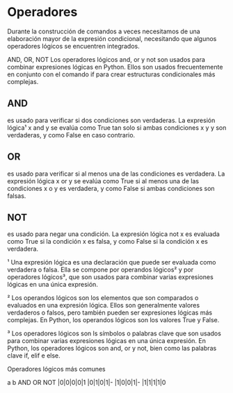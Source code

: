 # Operadores

Durante la construcción de comandos a veces necesitamos de una elaboración mayor de la expresión condicional, necesitando que algunos operadores lógicos se encuentren integrados.

AND, OR, NOT
Los operadores lógicos and, or y not son usados para combinar expresiones lógicas en Python. Ellos son usados frecuentemente en conjunto con el comando if para crear estructuras condicionales más complejas.

## AND
es usado para verificar si dos condiciones son verdaderas. La expresión lógica¹ x and y se evalúa como True tan solo si ambas condiciones x y y son verdaderas, y como False en caso contrario.

## OR
es usado para verificar si al menos una de las condiciones es verdadera. La expresión lógica x or y se evalúa como True si al menos una de las condiciones x o y es verdadera, y como False si ambas condiciones son falsas.

## NOT
es usado para negar una condición. La expresión lógica not x es evaluada como True si la condición x es falsa, y como False si la condición x es verdadera.

¹ Una expresión lógica es una declaración que puede ser evaluada como verdadera o falsa. Ella se compone por operandos lógicos² y por operadores lógicos³, que son usados ​​para combinar varias expresiones lógicas en una única expresión.

² Los operandos lógicos son los elementos que son comparados o evaluados en una expresión lógica. Ellos son generalmente valores verdaderos o falsos, pero también pueden ser expresiones lógicas más complejas. En Python, los operandos lógicos son los valores True y False.

³ Los operadores lógicos son ls símbolos o palabras clave que son usados ​​para combinar varias expresiones lógicas en una única expresión. En Python, los operadores lógicos son and, or y not, bien como las palabras clave if, elif e else.

Operadores lógicos más comunes

a	b	AND	OR	NOT
|0|0|0|0|1 |0|1|0|1|- |1|0|0|1|- |1|1|1|1|0
